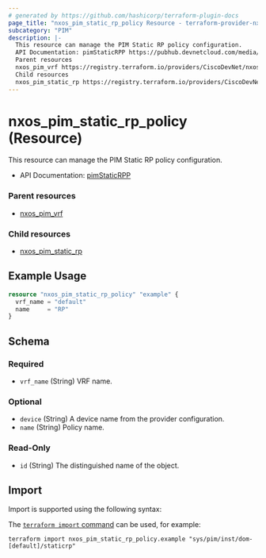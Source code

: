 ```yaml
---
# generated by https://github.com/hashicorp/terraform-plugin-docs
page_title: "nxos_pim_static_rp_policy Resource - terraform-provider-nxos"
subcategory: "PIM"
description: |-
  This resource can manage the PIM Static RP policy configuration.
  API Documentation: pimStaticRPP https://pubhub.devnetcloud.com/media/dme-docs-10-2-2/docs/Layer%203/pim:StaticRPP/
  Parent resources
  nxos_pim_vrf https://registry.terraform.io/providers/CiscoDevNet/nxos/latest/docs/resources/pim_vrf
  Child resources
  nxos_pim_static_rp https://registry.terraform.io/providers/CiscoDevNet/nxos/latest/docs/resources/pim_static_rp
---
```


# nxos_pim_static_rp_policy (Resource)

This resource can manage the PIM Static RP policy configuration.

- API Documentation: [pimStaticRPP](https://pubhub.devnetcloud.com/media/dme-docs-10-2-2/docs/Layer%203/pim:StaticRPP/)

### Parent resources

- [nxos_pim_vrf](https://registry.terraform.io/providers/CiscoDevNet/nxos/latest/docs/resources/pim_vrf)

### Child resources

- [nxos_pim_static_rp](https://registry.terraform.io/providers/CiscoDevNet/nxos/latest/docs/resources/pim_static_rp)

## Example Usage

```terraform
resource "nxos_pim_static_rp_policy" "example" {
  vrf_name = "default"
  name     = "RP"
}
```

<!-- schema generated by tfplugindocs -->
## Schema

### Required

- `vrf_name` (String) VRF name.

### Optional

- `device` (String) A device name from the provider configuration.
- `name` (String) Policy name.

### Read-Only

- `id` (String) The distinguished name of the object.

## Import

Import is supported using the following syntax:

The [`terraform import` command](https://developer.hashicorp.com/terraform/cli/commands/import) can be used, for example:

```shell
terraform import nxos_pim_static_rp_policy.example "sys/pim/inst/dom-[default]/staticrp"
```
